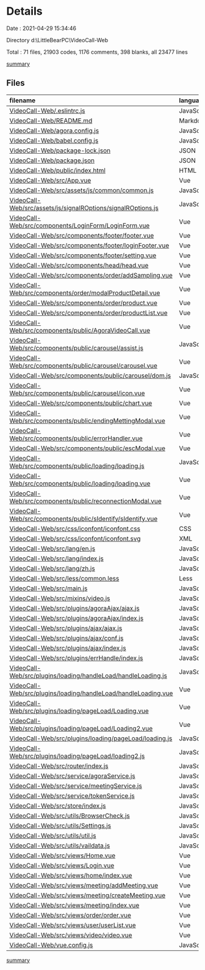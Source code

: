 # Details

Date : 2021-04-29 15:34:46

Directory d:\LittleBearPC\VideoCall-Web

Total : 71 files,  21903 codes, 1176 comments, 398 blanks, all 23477 lines

[summary](results.md)

## Files
| filename | language | code | comment | blank | total |
| :--- | :--- | ---: | ---: | ---: | ---: |
| [VideoCall-Web/.eslintrc.js](/VideoCall-Web/.eslintrc.js) | JavaScript | 14 | 0 | 1 | 15 |
| [VideoCall-Web/README.md](/VideoCall-Web/README.md) | Markdown | 19 | 0 | 6 | 25 |
| [VideoCall-Web/agora.config.js](/VideoCall-Web/agora.config.js) | JavaScript | 3 | 10 | 0 | 13 |
| [VideoCall-Web/babel.config.js](/VideoCall-Web/babel.config.js) | JavaScript | 3 | 0 | 1 | 4 |
| [VideoCall-Web/package-lock.json](/VideoCall-Web/package-lock.json) | JSON | 12,346 | 0 | 1 | 12,347 |
| [VideoCall-Web/package.json](/VideoCall-Web/package.json) | JSON | 47 | 0 | 1 | 48 |
| [VideoCall-Web/public/index.html](/VideoCall-Web/public/index.html) | HTML | 16 | 11 | 1 | 28 |
| [VideoCall-Web/src/App.vue](/VideoCall-Web/src/App.vue) | Vue | 28 | 0 | 1 | 29 |
| [VideoCall-Web/src/assets/js/common/common.js](/VideoCall-Web/src/assets/js/common/common.js) | JavaScript | 0 | 0 | 1 | 1 |
| [VideoCall-Web/src/assets/js/signalROptions/signalROptions.js](/VideoCall-Web/src/assets/js/signalROptions/signalROptions.js) | JavaScript | 125 | 34 | 7 | 166 |
| [VideoCall-Web/src/components/LoginForm/LoginForm.vue](/VideoCall-Web/src/components/LoginForm/LoginForm.vue) | Vue | 117 | 0 | 2 | 119 |
| [VideoCall-Web/src/components/footer/footer.vue](/VideoCall-Web/src/components/footer/footer.vue) | Vue | 321 | 9 | 1 | 331 |
| [VideoCall-Web/src/components/footer/loginFooter.vue](/VideoCall-Web/src/components/footer/loginFooter.vue) | Vue | 54 | 0 | 0 | 54 |
| [VideoCall-Web/src/components/footer/setting.vue](/VideoCall-Web/src/components/footer/setting.vue) | Vue | 355 | 3 | 8 | 366 |
| [VideoCall-Web/src/components/head/head.vue](/VideoCall-Web/src/components/head/head.vue) | Vue | 176 | 1 | 2 | 179 |
| [VideoCall-Web/src/components/order/addSampling.vue](/VideoCall-Web/src/components/order/addSampling.vue) | Vue | 106 | 1 | 0 | 107 |
| [VideoCall-Web/src/components/order/modalProductDetail.vue](/VideoCall-Web/src/components/order/modalProductDetail.vue) | Vue | 253 | 0 | 8 | 261 |
| [VideoCall-Web/src/components/order/product.vue](/VideoCall-Web/src/components/order/product.vue) | Vue | 561 | 5 | 4 | 570 |
| [VideoCall-Web/src/components/order/productList.vue](/VideoCall-Web/src/components/order/productList.vue) | Vue | 520 | 8 | 2 | 530 |
| [VideoCall-Web/src/components/public/AgoraVideoCall.vue](/VideoCall-Web/src/components/public/AgoraVideoCall.vue) | Vue | 503 | 69 | 10 | 582 |
| [VideoCall-Web/src/components/public/carousel/assist.js](/VideoCall-Web/src/components/public/carousel/assist.js) | JavaScript | 271 | 17 | 43 | 331 |
| [VideoCall-Web/src/components/public/carousel/carousel.vue](/VideoCall-Web/src/components/public/carousel/carousel.vue) | Vue | 367 | 17 | 10 | 394 |
| [VideoCall-Web/src/components/public/carousel/dom.js](/VideoCall-Web/src/components/public/carousel/dom.js) | JavaScript | 32 | 2 | 3 | 37 |
| [VideoCall-Web/src/components/public/carousel/icon.vue](/VideoCall-Web/src/components/public/carousel/icon.vue) | Vue | 47 | 0 | 5 | 52 |
| [VideoCall-Web/src/components/public/chart.vue](/VideoCall-Web/src/components/public/chart.vue) | Vue | 296 | 12 | 2 | 310 |
| [VideoCall-Web/src/components/public/endingMettingModal.vue](/VideoCall-Web/src/components/public/endingMettingModal.vue) | Vue | 187 | 6 | 1 | 194 |
| [VideoCall-Web/src/components/public/errorHandler.vue](/VideoCall-Web/src/components/public/errorHandler.vue) | Vue | 51 | 0 | 3 | 54 |
| [VideoCall-Web/src/components/public/escModal.vue](/VideoCall-Web/src/components/public/escModal.vue) | Vue | 93 | 0 | 0 | 93 |
| [VideoCall-Web/src/components/public/loading/loading.js](/VideoCall-Web/src/components/public/loading/loading.js) | JavaScript | 20 | 11 | 4 | 35 |
| [VideoCall-Web/src/components/public/loading/loading.vue](/VideoCall-Web/src/components/public/loading/loading.vue) | Vue | 70 | 0 | 2 | 72 |
| [VideoCall-Web/src/components/public/reconnectionModal.vue](/VideoCall-Web/src/components/public/reconnectionModal.vue) | Vue | 108 | 0 | 1 | 109 |
| [VideoCall-Web/src/components/public/sIdentify/sIdentify.vue](/VideoCall-Web/src/components/public/sIdentify/sIdentify.vue) | Vue | 153 | 8 | 5 | 166 |
| [VideoCall-Web/src/css/iconfont/iconfont.css](/VideoCall-Web/src/css/iconfont/iconfont.css) | CSS | 108 | 0 | 34 | 142 |
| [VideoCall-Web/src/css/iconfont/iconfont.svg](/VideoCall-Web/src/css/iconfont/iconfont.svg) | XML | 50 | 3 | 67 | 120 |
| [VideoCall-Web/src/lang/en.js](/VideoCall-Web/src/lang/en.js) | JavaScript | 155 | 10 | 2 | 167 |
| [VideoCall-Web/src/lang/index.js](/VideoCall-Web/src/lang/index.js) | JavaScript | 24 | 12 | 3 | 39 |
| [VideoCall-Web/src/lang/zh.js](/VideoCall-Web/src/lang/zh.js) | JavaScript | 155 | 10 | 1 | 166 |
| [VideoCall-Web/src/less/common.less](/VideoCall-Web/src/less/common.less) | Less | 139 | 0 | 0 | 139 |
| [VideoCall-Web/src/main.js](/VideoCall-Web/src/main.js) | JavaScript | 37 | 10 | 6 | 53 |
| [VideoCall-Web/src/mixins/video.js](/VideoCall-Web/src/mixins/video.js) | JavaScript | 297 | 10 | 2 | 309 |
| [VideoCall-Web/src/plugins/agoraAjax/ajax.js](/VideoCall-Web/src/plugins/agoraAjax/ajax.js) | JavaScript | 81 | 300 | 5 | 386 |
| [VideoCall-Web/src/plugins/agoraAjax/index.js](/VideoCall-Web/src/plugins/agoraAjax/index.js) | JavaScript | 11 | 8 | 2 | 21 |
| [VideoCall-Web/src/plugins/ajax/ajax.js](/VideoCall-Web/src/plugins/ajax/ajax.js) | JavaScript | 89 | 270 | 5 | 364 |
| [VideoCall-Web/src/plugins/ajax/conf.js](/VideoCall-Web/src/plugins/ajax/conf.js) | JavaScript | 18 | 47 | 11 | 76 |
| [VideoCall-Web/src/plugins/ajax/index.js](/VideoCall-Web/src/plugins/ajax/index.js) | JavaScript | 12 | 8 | 2 | 22 |
| [VideoCall-Web/src/plugins/errHandle/index.js](/VideoCall-Web/src/plugins/errHandle/index.js) | JavaScript | 7 | 14 | 2 | 23 |
| [VideoCall-Web/src/plugins/loading/handleLoad/handleLoading.js](/VideoCall-Web/src/plugins/loading/handleLoad/handleLoading.js) | JavaScript | 18 | 3 | 4 | 25 |
| [VideoCall-Web/src/plugins/loading/handleLoad/handleLoading.vue](/VideoCall-Web/src/plugins/loading/handleLoad/handleLoading.vue) | Vue | 58 | 0 | 3 | 61 |
| [VideoCall-Web/src/plugins/loading/pageLoad/Loading.vue](/VideoCall-Web/src/plugins/loading/pageLoad/Loading.vue) | Vue | 57 | 1 | 8 | 66 |
| [VideoCall-Web/src/plugins/loading/pageLoad/Loading2.vue](/VideoCall-Web/src/plugins/loading/pageLoad/Loading2.vue) | Vue | 37 | 1 | 4 | 42 |
| [VideoCall-Web/src/plugins/loading/pageLoad/loading.js](/VideoCall-Web/src/plugins/loading/pageLoad/loading.js) | JavaScript | 18 | 3 | 4 | 25 |
| [VideoCall-Web/src/plugins/loading/pageLoad/loading2.js](/VideoCall-Web/src/plugins/loading/pageLoad/loading2.js) | JavaScript | 18 | 3 | 4 | 25 |
| [VideoCall-Web/src/router/index.js](/VideoCall-Web/src/router/index.js) | JavaScript | 74 | 19 | 6 | 99 |
| [VideoCall-Web/src/service/agoraService.js](/VideoCall-Web/src/service/agoraService.js) | JavaScript | 21 | 14 | 1 | 36 |
| [VideoCall-Web/src/service/meetingService.js](/VideoCall-Web/src/service/meetingService.js) | JavaScript | 67 | 24 | 0 | 91 |
| [VideoCall-Web/src/service/tokenService.js](/VideoCall-Web/src/service/tokenService.js) | JavaScript | 194 | 22 | 5 | 221 |
| [VideoCall-Web/src/store/index.js](/VideoCall-Web/src/store/index.js) | JavaScript | 21 | 10 | 3 | 34 |
| [VideoCall-Web/src/utils/BrowserCheck.js](/VideoCall-Web/src/utils/BrowserCheck.js) | JavaScript | 15 | 1 | 4 | 20 |
| [VideoCall-Web/src/utils/Settings.js](/VideoCall-Web/src/utils/Settings.js) | JavaScript | 9 | 11 | 4 | 24 |
| [VideoCall-Web/src/utils/util.js](/VideoCall-Web/src/utils/util.js) | JavaScript | 478 | 9 | 22 | 509 |
| [VideoCall-Web/src/utils/vaildata.js](/VideoCall-Web/src/utils/vaildata.js) | JavaScript | 91 | 8 | 1 | 100 |
| [VideoCall-Web/src/views/Home.vue](/VideoCall-Web/src/views/Home.vue) | Vue | 193 | 6 | 5 | 204 |
| [VideoCall-Web/src/views/Login.vue](/VideoCall-Web/src/views/Login.vue) | Vue | 689 | 65 | 13 | 767 |
| [VideoCall-Web/src/views/home/index.vue](/VideoCall-Web/src/views/home/index.vue) | Vue | 10 | 0 | 1 | 11 |
| [VideoCall-Web/src/views/meeting/addMeeting.vue](/VideoCall-Web/src/views/meeting/addMeeting.vue) | Vue | 304 | 1 | 10 | 315 |
| [VideoCall-Web/src/views/meeting/createMeeting.vue](/VideoCall-Web/src/views/meeting/createMeeting.vue) | Vue | 316 | 1 | 9 | 326 |
| [VideoCall-Web/src/views/meeting/index.vue](/VideoCall-Web/src/views/meeting/index.vue) | Vue | 10 | 0 | 1 | 11 |
| [VideoCall-Web/src/views/order/order.vue](/VideoCall-Web/src/views/order/order.vue) | Vue | 115 | 3 | 0 | 118 |
| [VideoCall-Web/src/views/user/userList.vue](/VideoCall-Web/src/views/user/userList.vue) | Vue | 361 | 2 | 4 | 367 |
| [VideoCall-Web/src/views/video/video.vue](/VideoCall-Web/src/views/video/video.vue) | Vue | 213 | 3 | 2 | 218 |
| [VideoCall-Web/vue.config.js](/VideoCall-Web/vue.config.js) | JavaScript | 71 | 40 | 2 | 113 |

[summary](results.md)